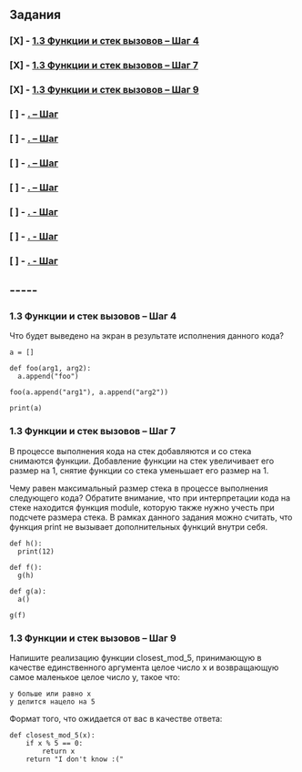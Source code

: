 ## Задания 

### [X] - [1.3 Функции и стек вызовов – Шаг 4](#00134) 
### [X] - [1.3 Функции и стек вызовов – Шаг 7](#00137) 
### [X] - [1.3 Функции и стек вызовов – Шаг 9](#00139) 
### [ ] - [ .  – Шаг ](#00139) 
### [ ] - [ .  – Шаг ](#00139) 
### [ ] - [ .  – Шаг ](#00139) 
### [ ] - [ .  – Шаг ](#00139) 
### [ ] - [ .  - Шаг ](#00139) 
### [ ] - [ .  - Шаг ](#00139) 
### [ ] - [ .  - Шаг ](#00139) 

## -----

<a name="00134"></a>
### 1.3 Функции и стек вызовов – Шаг 4


Что будет выведено на экран в результате исполнения данного кода?
```
a = []

def foo(arg1, arg2):
  a.append("foo")

foo(a.append("arg1"), a.append("arg2"))

print(a)
```


<a name="137"></a>
### 1.3 Функции и стек вызовов – Шаг 7
В процессе выполнения кода на стек добавляются и со стека снимаются функции. Добавление функции на стек увеличивает его размер на 1, снятие функции со стека уменьшает его размер на 1.

Чему равен максимальный размер стека в процессе выполнения следующего кода?
Обратите внимание, что при интерпретации кода на стеке находится функция module, которую также нужно учесть при подсчете размера стека.
В рамках данного задания можно считать, что функция print ﻿не вызывает дополнительных функций внутри себя.
```
def h():
  print(12)

def f():
  g(h)

def g(a):
  a()

g(f)
```
<a name="139"></a>
### 1.3 Функции и стек вызовов – Шаг 9
Напишите реализацию функции closest_mod_5, принимающую в качестве единственного аргумента целое число x и возвращающую самое маленькое целое число y, такое что:

    y больше или равно x
    y делится нацело на 5

Формат того, что ожидается от вас в качестве ответа:
```
def closest_mod_5(x):
    if x % 5 == 0:
        return x
    return "I don't know :("
```
